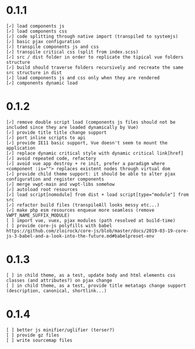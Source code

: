# 0.1.1
    [✓] load components js
    [✓] load components css
    [✓] code splitting through native import (transpiled to systemjs)
    [✓] basic pjax configuration
    [✓] transpile components js and css
    [✓] transpile critical css (split from index.scss)
    [✓] src / dist folder in order to replicate the tipical vue folders structure
    [✓] build should traverse folders recursively and recreate the same src structure in dist
    [✓] load components js and css only when they are rendered
    [✓] components dynamic load

# 0.1.2
    [✓] remove double script load (components js files should not be included since they are loaded dynamically by Vue)
    [✓] provide title title change support
    [✓] port inline scripts to api
    [✓] provide IE11 basic support, Vue doesn't seem to mount the application
    [✓] replace dynamic critical style with dynamic critical link[href]
    [✓] avoid repeated code, refactory
    [✓] avoid vue app destroy + re init, prefer a paradigm where <component :is=""> replaces existent nodes through virtual dom
    [✓] provide child theme support: it should be able to alter pjax configuration and register components
    [✓] merge vwpt-main and vwpt-libs somehow
    [✓] autoload root resources
    [✓] load script[nomodule] from dist + load script[type="module"] from src
    [✓] refactor build files (transpileAll looks messy etc...)
    [✓] make php esm resources enqueue more seamless (remove VWPT_NAME_SUFFIX_MODULE)
    [ ] import vue, vuex, pjax modules (path resolved at build-time)
    [ ] provide core-js polyfills with babel https://github.com/zloirock/core-js/blob/master/docs/2019-03-19-core-js-3-babel-and-a-look-into-the-future.md#babelpreset-env

# 0.1.3
    [ ] in child theme, as a test, update body and html elements css classes (and attributes?) on pjax change
    [ ] in child theme, as a test, provide title metatags change support (description, canonical, shortlink...)

# 0.1.4
    [ ] better js minifier/uglifier (terser?)
    [ ] provide gz files
    [ ] write sourcemap files
